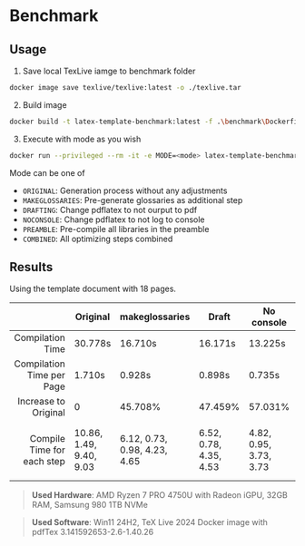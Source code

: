 # Benchmark

## Usage

1. Save local TexLive iamge to benchmark folder
```bash
docker image save texlive/texlive:latest -o ./texlive.tar
```

2. Build image
```bash
docker build -t latex-template-benchmark:latest -f .\benchmark\Dockerfile .
```

3. Execute with mode as you wish
```bash
docker run --privileged --rm -it -e MODE=<mode> latex-template-benchmark:latest
```

Mode can be one of 
- `ORIGINAL`: Generation process without any adjustments
- `MAKEGLOSSARIES`: Pre-generate glossaries as additional step 
- `DRAFTING`: Change pdflatex to not ourput to pdf
- `NOCONSOLE`: Change pdflatex to not log to console
- `PREAMBLE`: Pre-compile all libraries in the preamble
- `COMBINED`: All optimizing steps combined

## Results

Using the template document with 18 pages.

|                           | Original | makeglossaries | Draft | No console | Preamble | Combined |
| ---:                      | ---     | ---     | ---     | ---   | ---   | ---   |
| Compilation Time          | 30.778s | 16.710s | 16.171s | 13.225s | 13.160s | 9.212s |
| Compilation Time per Page | 1.710s  | 0.928s  | 0.898s  | 0.735s  | 0.731s  | 0.512s  |
| Increase to Original      | 0       | 45.708% | 47.459% | 57.031% | 57.242% | 70.070% |
| Compile Time for each step| 10.86, 1.49, 9.40, 9.03 | 6.12, 0.73, 0.98, 4.23, 4.65 | 6.52, 0.78, 4.35, 4.53 | 4.82, 0.95, 3.73, 3.73 | 6.54, 1.88, 0.73, 1.96, 2.06 | 4.10, 1.25, 0.73, 0.66, 1.20, 1.23 |

> **Used Hardware**: AMD Ryzen 7 PRO 4750U with Radeon iGPU, 32GB RAM, Samsung 980 1TB NVMe

> **Used Software**: Win11 24H2, TeX Live 2024 Docker image with pdfTex 3.141592653-2.6-1.40.26
